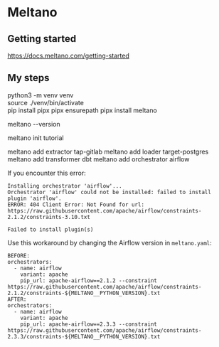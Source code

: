 # Meltano

## Getting started
https://docs.meltano.com/getting-started

## My steps
python3 -m venv venv  
source ./venv/bin/activate  
pip install pipx
pipx ensurepath
pipx install meltano

meltano --version

meltano init tutorial

meltano add extractor tap-gitlab
meltano add loader target-postgres
meltano add transformer dbt
meltano add orchestrator airflow

If you encounter this error:
```
Installing orchestrator 'airflow'...
Orchestrator 'airflow' could not be installed: failed to install plugin 'airflow'.
ERROR: 404 Client Error: Not Found for url: https://raw.githubusercontent.com/apache/airflow/constraints-2.1.2/constraints-3.10.txt

Failed to install plugin(s)
```
Use this workaround by changing the Airflow version in `meltano.yaml`:
```
BEFORE:
orchestrators:
  - name: airflow
    variant: apache
    pip_url: apache-airflow==2.1.2 --constraint https://raw.githubusercontent.com/apache/airflow/constraints-2.1.2/constraints-${MELTANO__PYTHON_VERSION}.txt 
AFTER:
orchestrators:
  - name: airflow
    variant: apache
    pip_url: apache-airflow==2.3.3 --constraint https://raw.githubusercontent.com/apache/airflow/constraints-2.3.3/constraints-${MELTANO__PYTHON_VERSION}.txt 
```
